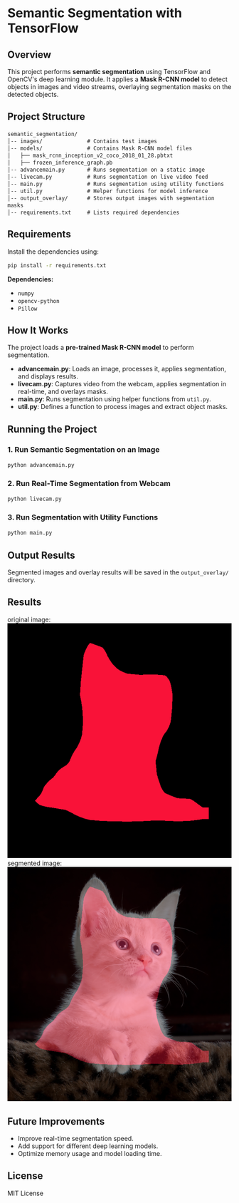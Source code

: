 # Semantic Segmentation with TensorFlow

## Overview
This project performs **semantic segmentation** using TensorFlow and OpenCV's deep learning module. It applies a **Mask R-CNN model** to detect objects in images and video streams, overlaying segmentation masks on the detected objects.

## Project Structure
```
semantic_segmentation/
│-- images/              # Contains test images
│-- models/              # Contains Mask R-CNN model files
│   ├── mask_rcnn_inception_v2_coco_2018_01_28.pbtxt
│   ├── frozen_inference_graph.pb
│-- advancemain.py       # Runs segmentation on a static image
│-- livecam.py           # Runs segmentation on live video feed
│-- main.py              # Runs segmentation using utility functions
│-- util.py              # Helper functions for model inference
│-- output_overlay/      # Stores output images with segmentation masks
│-- requirements.txt     # Lists required dependencies
```

## Requirements
Install the dependencies using:
```bash
pip install -r requirements.txt
```
**Dependencies:**
- `numpy`
- `opencv-python`
- `Pillow`

## How It Works
The project loads a **pre-trained Mask R-CNN model** to perform segmentation.
- **advancemain.py**: Loads an image, processes it, applies segmentation, and displays results.
- **livecam.py**: Captures video from the webcam, applies segmentation in real-time, and overlays masks.
- **main.py**: Runs segmentation using helper functions from `util.py`.
- **util.py**: Defines a function to process images and extract object masks.

## Running the Project

### 1. Run Semantic Segmentation on an Image
```bash
python advancemain.py
```
### 2. Run Real-Time Segmentation from Webcam
```bash
python livecam.py
```
### 3. Run Segmentation with Utility Functions
```bash
python main.py
```

## Output Results
Segmented images and overlay results will be saved in the `output_overlay/` directory.

## Results
<!-- original image: ![original image](images/1.jpg) -->
original image: ![mask image](output_mask.png)
segmented image: ![segmented image](output_overlay.png)

## Future Improvements
- Improve real-time segmentation speed.
- Add support for different deep learning models.
- Optimize memory usage and model loading time.

## License
MIT License